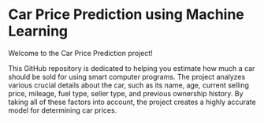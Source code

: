 # Car Price Prediction using Machine Learning


Welcome to the Car Price Prediction project! 

This GitHub repository is dedicated to helping you estimate how much a car should be sold for using smart computer programs. The project analyzes various crucial details about the car, such as its name, age, current selling price, mileage, fuel type, seller type, and previous ownership history. By taking all of these factors into account, the project creates a highly accurate model for determining car prices.